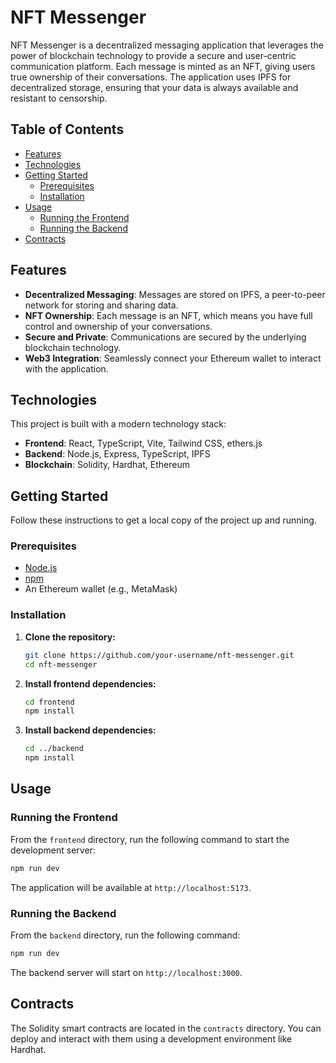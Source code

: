 # NFT Messenger

NFT Messenger is a decentralized messaging application that leverages the power of blockchain technology to provide a secure and user-centric communication platform. Each message is minted as an NFT, giving users true ownership of their conversations. The application uses IPFS for decentralized storage, ensuring that your data is always available and resistant to censorship.

## Table of Contents

- [Features](#features)
- [Technologies](#technologies)
- [Getting Started](#getting-started)
  - [Prerequisites](#prerequisites)
  - [Installation](#installation)
- [Usage](#usage)
  - [Running the Frontend](#running-the-frontend)
  - [Running the Backend](#running-the-backend)
- [Contracts](#contracts)

## Features

- **Decentralized Messaging**: Messages are stored on IPFS, a peer-to-peer network for storing and sharing data.
- **NFT Ownership**: Each message is an NFT, which means you have full control and ownership of your conversations.
- **Secure and Private**: Communications are secured by the underlying blockchain technology.
- **Web3 Integration**: Seamlessly connect your Ethereum wallet to interact with the application.

## Technologies

This project is built with a modern technology stack:

- **Frontend**: React, TypeScript, Vite, Tailwind CSS, ethers.js
- **Backend**: Node.js, Express, TypeScript, IPFS
- **Blockchain**: Solidity, Hardhat, Ethereum

## Getting Started

Follow these instructions to get a local copy of the project up and running.

### Prerequisites

- [Node.js](https://nodejs.org/)
- [npm](https://www.npmjs.com/)
- An Ethereum wallet (e.g., MetaMask)

### Installation

1. **Clone the repository:**

   ```bash
   git clone https://github.com/your-username/nft-messenger.git
   cd nft-messenger
   ```

2. **Install frontend dependencies:**

   ```bash
   cd frontend
   npm install
   ```

3. **Install backend dependencies:**

   ```bash
   cd ../backend
   npm install
   ```

## Usage

### Running the Frontend

From the `frontend` directory, run the following command to start the development server:

```bash
npm run dev
```

The application will be available at `http://localhost:5173`.

### Running the Backend

From the `backend` directory, run the following command:

```bash
npm run dev
```

The backend server will start on `http://localhost:3000`.

## Contracts

The Solidity smart contracts are located in the `contracts` directory. You can deploy and interact with them using a development environment like Hardhat.

